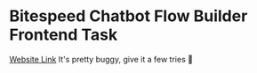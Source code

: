 # Bitespeed Chatbot Flow Builder Frontend Task
[Website Link](https://bitespeed-frontend-task-bay.vercel.app)
It's pretty buggy, give it a few tries 🙏

